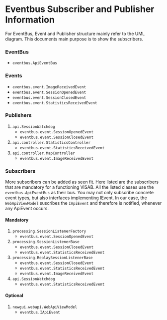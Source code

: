 # Eventbus Subscriber and Publisher Information

For EventBus, Event and Publisher structure mainly refer to the UML diagram. This documents main purpose is to show the subscribers.

### EventBus
* `eventbus.ApiEventBus`

### Events
* `eventbus.event.ImageReceivedEvent`
* `eventbus.event.SessionOpenedEvent`
* `eventbus.event.SessionClosedEvent`
* `eventbus.event.StatisticsReceivedEvent`

### Publishers
1. `api.SessionWatchdog`
    * `eventbus.event.SessionOpenedEvent`
    * `eventbus.event.SessionClosedEvent`
2. `api.controller.StatisticsController`
    * `eventbus.event.StatisticsReceivedEvent`
3. `api.controller.MapController`
    * `eventbus.event.ImageReceivedEvent`

### Subscribers
More subscribers can be added as seen fit. Here listed are the subscribers that are mandatory for a functioning VISAB. All the listed classes use the `eventbus.ApiEventBus` as their bus.
You may not only subscribe concrete event types, but also interfaces implementing IEvent.
In our case, the `WebApiViewModel` suscribes the `IApiEvent` and therefore is notified, whenever any ApiEvent occurs.


#### Mandatory

1. `processing.SessionListenerFactory`
    * `eventbus.event.SessionOpenedEvent`
2. `processing.SessionListenerBase`
    * `eventbus.event.SessionClosedEvent`
    * `eventbus.event.StatisticsReceivedEvent`
3. `processing.ReplaySessionListenerBase`
    * `eventbus.event.SessionClosedEvent`
    * `eventbus.event.StatisticsReceivedEvent`
    * `eventbus.event.ImageReceivedEvent`
4. `api.SessionWatchdog`
    * `eventbus.event.StatisticsReceivedEvent`

#### Optional

1. `newgui.webapi.WebApiViewModel`
    * `eventbus.IApiEvent`



